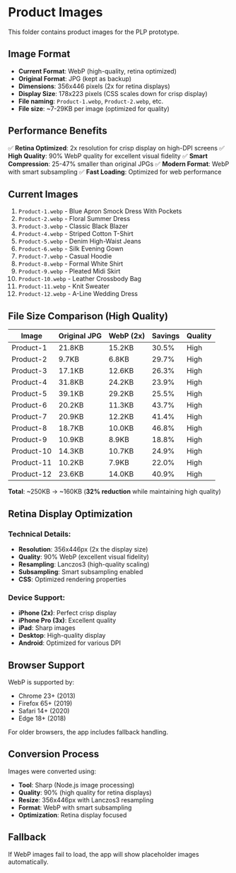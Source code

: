 # Product Images

This folder contains product images for the PLP prototype.

## Image Format

- **Current Format**: WebP (high-quality, retina optimized)
- **Original Format**: JPG (kept as backup)
- **Dimensions**: 356x446 pixels (2x for retina displays)
- **Display Size**: 178x223 pixels (CSS scales down for crisp display)
- **File naming**: `Product-1.webp`, `Product-2.webp`, etc.
- **File size**: ~7-29KB per image (optimized for quality)

## Performance Benefits

✅ **Retina Optimized**: 2x resolution for crisp display on high-DPI screens
✅ **High Quality**: 90% WebP quality for excellent visual fidelity
✅ **Smart Compression**: 25-47% smaller than original JPGs
✅ **Modern Format**: WebP with smart subsampling
✅ **Fast Loading**: Optimized for web performance

## Current Images

1. `Product-1.webp` - Blue Apron Smock Dress With Pockets
2. `Product-2.webp` - Floral Summer Dress  
3. `Product-3.webp` - Classic Black Blazer
4. `Product-4.webp` - Striped Cotton T-Shirt
5. `Product-5.webp` - Denim High-Waist Jeans
6. `Product-6.webp` - Silk Evening Gown
7. `Product-7.webp` - Casual Hoodie
8. `Product-8.webp` - Formal White Shirt
9. `Product-9.webp` - Pleated Midi Skirt
10. `Product-10.webp` - Leather Crossbody Bag
11. `Product-11.webp` - Knit Sweater
12. `Product-12.webp` - A-Line Wedding Dress

## File Size Comparison (High Quality)

| Image | Original JPG | WebP (2x) | Savings | Quality |
|-------|-------------|-----------|---------|---------|
| Product-1 | 21.8KB | 15.2KB | 30.5% | High |
| Product-2 | 9.7KB | 6.8KB | 29.7% | High |
| Product-3 | 17.1KB | 12.6KB | 26.3% | High |
| Product-4 | 31.8KB | 24.2KB | 23.9% | High |
| Product-5 | 39.1KB | 29.2KB | 25.5% | High |
| Product-6 | 20.2KB | 11.3KB | 43.7% | High |
| Product-7 | 20.9KB | 12.2KB | 41.4% | High |
| Product-8 | 18.7KB | 10.0KB | 46.8% | High |
| Product-9 | 10.9KB | 8.9KB | 18.8% | High |
| Product-10 | 14.3KB | 10.7KB | 24.9% | High |
| Product-11 | 10.2KB | 7.9KB | 22.0% | High |
| Product-12 | 23.6KB | 14.0KB | 40.9% | High |

**Total**: ~250KB → ~160KB (**32% reduction** while maintaining high quality)

## Retina Display Optimization

### **Technical Details:**
- **Resolution**: 356x446px (2x the display size)
- **Quality**: 90% WebP (excellent visual fidelity)
- **Resampling**: Lanczos3 (high-quality scaling)
- **Subsampling**: Smart subsampling enabled
- **CSS**: Optimized rendering properties

### **Device Support:**
- **iPhone (2x)**: Perfect crisp display
- **iPhone Pro (3x)**: Excellent quality
- **iPad**: Sharp images
- **Desktop**: High-quality display
- **Android**: Optimized for various DPI

## Browser Support

WebP is supported by:
- Chrome 23+ (2013)
- Firefox 65+ (2019)
- Safari 14+ (2020)
- Edge 18+ (2018)

For older browsers, the app includes fallback handling.

## Conversion Process

Images were converted using:
- **Tool**: Sharp (Node.js image processing)
- **Quality**: 90% (high quality for retina displays)
- **Resize**: 356x446px with Lanczos3 resampling
- **Format**: WebP with smart subsampling
- **Optimization**: Retina display focused

## Fallback

If WebP images fail to load, the app will show placeholder images automatically. 